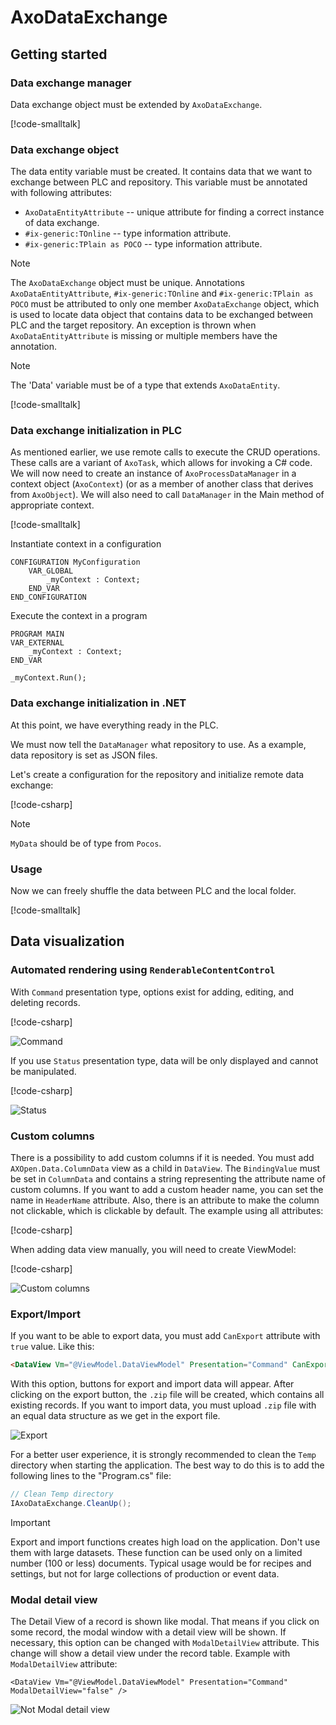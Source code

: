 # AxoDataExchange

## Getting started

### Data exchange manager

Data exchange object must be extended by `AxoDataExchange`. 

[!code-smalltalk[](../../../src/integrations/ctrl/src/Examples/AXOpen.AxoData/AxoDataDocuExample.st?name=ProcessDataMangerDeclaration)]

### Data exchange object

The data entity variable must be created. It contains data that we want to exchange between PLC and repository. This variable must be annotated with following attributes:
- `AxoDataEntityAttribute` -- unique attribute for finding a correct instance of data exchange.
- `#ix-generic:TOnline` -- type information attribute.
- `#ix-generic:TPlain as POCO` -- type information attribute.

> [!NOTE]
> The `AxoDataExchange` object must be unique. Annotations `AxoDataEntityAttribute`, `#ix-generic:TOnline` and `#ix-generic:TPlain as POCO` must be attributed to only one member `AxoDataExchange` object, which is used to locate data object that contains data to be exchanged between PLC and the target repository. 
An exception is thrown when `AxoDataEntityAttribute` is missing or multiple members have the annotation. 


> [!NOTE]
> The 'Data' variable must be of a type that extends `AxoDataEntity`. 

[!code-smalltalk[](../../../src/integrations/ctrl/src/Examples/AXOpen.AxoData/AxoDataDocuExample.st?name=ProcessDataDeclaration)]

### Data exchange initialization in PLC

As mentioned earlier, we use remote calls to execute the CRUD operations. These calls are a variant of `AxoTask`, which allows for invoking a C# code. We will now need to create an instance of `AxoProcessDataManager` in a context object (`AxoContext`) (or as a member of another class that derives from `AxoObject`). We will also need to call `DataManager` in the Main method of appropriate context.

[!code-smalltalk[](../../../src/integrations/ctrl/src/Examples/AXOpen.AxoData/AxoDataDocuExample.st?name=ContextDeclaration)]

Instantiate context in a configuration
~~~
CONFIGURATION MyConfiguration
    VAR_GLOBAL
        _myContext : Context;       
    END_VAR
END_CONFIGURATION
~~~

Execute the context in a program
~~~
PROGRAM MAIN
VAR_EXTERNAL
    _myContext : Context;
END_VAR

_myContext.Run();

~~~

### Data exchange initialization in .NET

At this point, we have everything ready in the PLC.

We must now tell the `DataManager` what repository to use. As a example, data repository is set as JSON files.

Let's create a configuration for the repository and initialize remote data exchange:


[!code-csharp[](../../../src/integrations/src/AXOpen.Integrations.Blazor/Program.cs?name=AxoDataExampleDocuIntialization)]


> [!NOTE]
> `MyData` should be of type from `Pocos`.


### Usage

Now we can freely shuffle the data between PLC and the local folder.

[!code-smalltalk[](../../../src/integrations/ctrl/src/Examples/AXOpen.AxoData/AxoDataDocuExample.st?name=UseManager)]

## Data visualization

### Automated rendering using `RenderableContentControl`

With `Command` presentation type, options exist for adding, editing, and deleting records.

[!code-csharp[](../../../src/integrations/src/AXOpen.Integrations.Blazor/Pages/DocuExamples/AxoDataDocuExamples.razor?name=CommandView)]

![Command](~/images/Command.png)

If you use `Status` presentation type, data will be only displayed and cannot be manipulated.

[!code-csharp[](../../../src/integrations/src/AXOpen.Integrations.Blazor/Pages/DocuExamples/AxoDataDocuExamples.razor?name=DisplayView)]

![Status](~/images/Status.png)

### Custom columns

There is a possibility to add custom columns if it is needed. You must add `AXOpen.Data.ColumnData` view as a child in `DataView`. The `BindingValue` must be set in `ColumnData` and contains a string representing the attribute name of custom columns. If you want to add a custom header name, you can set the name in `HeaderName` attribute. Also, there is an attribute to make the column not clickable, which is clickable by default. The example using all attributes:


[!code-csharp[](../../../src/integrations/src/AXOpen.Integrations.Blazor/Pages/DocuExamples/AxoDataDocuExamples.razor?name=CustomColumns)]

When adding data view manually, you will need to create ViewModel:

[!code-csharp[](../../../src/integrations/src/AXOpen.Integrations.Blazor/Pages/DocuExamples/AxoDataDocuExamples.razor?name=CustomColumnsCode)]


![Custom columns](~/images/CustomColumns.png)

### Export/Import

If you want to be able to export data, you must add `CanExport` attribute with `true` value. Like this:

~~~ HTML
<DataView Vm="@ViewModel.DataViewModel" Presentation="Command" CanExport="true" />
~~~

With this option, buttons for export and import data will appear. After clicking on the export button, the `.zip` file will be created, which contains all existing records. If you want to import data, you must upload `.zip` file with an equal data structure as we get in the export file.

![Export](~/images/Export.png)

For a better user experience, it is strongly recommended to clean the `Temp` directory when starting the application. The best way to do this is to add the following lines to the "Program.cs" file:

~~~ C#
// Clean Temp directory
IAxoDataExchange.CleanUp();
~~~

> [!IMPORTANT]
> Export and import functions creates high load on the application. Don't use them with large datasets. These function can be used only on a limited number (100 or less) documents. Typical usage would be for recipes and settings, but not for large collections of production or event data.

### Modal detail view

The Detail View of a record is shown like modal. That means if you click on some record, the modal window with a detail view will be shown. If necessary, this option can be changed with `ModalDetailView` attribute. This change will show a detail view under the record table. Example with `ModalDetailView` attribute:

~~~
<DataView Vm="@ViewModel.DataViewModel" Presentation="Command" ModalDetailView="false" />
~~~

![Not Modal detail view](~/images/NotModalDetailView.png)
